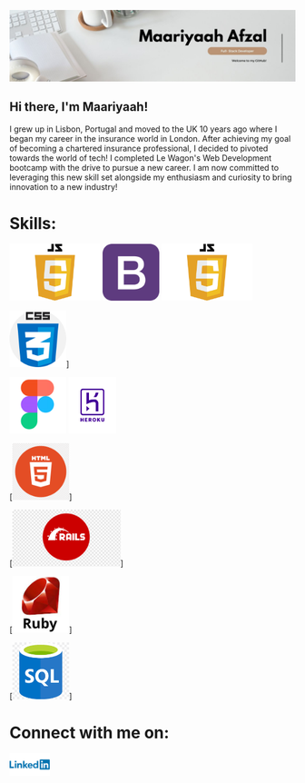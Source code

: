 ![Banner](MaariyaahBanner2.jpg)

## Hi there, I'm Maariyaah!

I grew up in Lisbon, Portugal and moved to the UK 10 years ago where I  began my career in the insurance world in London. After achieving my goal of becoming a chartered insurance professional, I decided to pivoted towards the world of tech! I  completed Le Wagon's Web Development bootcamp with the drive to pursue a new career. I am now committed to leveraging this new skill set alongside my enthusiasm and curiosity to bring innovation to a new industry!

# Skills:

<img src='https://github.com/Maariyaah/Maariyaah/blob/main/JavaScript-Logo.png' alt='js' height='100'>

<img src='https://github.com/Maariyaah/Maariyaah/blob/main/bootstrap.png' alt='bootstrap' height='100'>

<img src='https://github.com/Maariyaah/Maariyaah/blob/main/JavaScript-Logo.png' alt='js' height='100'>

<img src='https://github.com/Maariyaah/Maariyaah/blob/main/css.png' alt='css' height='100'>] 

<img src='https://github.com/Maariyaah/Maariyaah/blob/main/figma.webp' alt='figma' height='100'> 

<img src='https://github.com/Maariyaah/Maariyaah/blob/main/heroku.png' alt='heroku' height='100'>

[<img src='https://github.com/Maariyaah/Maariyaah/blob/main/html.png' alt='html' height='100'>] 

[<img src='https://github.com/Maariyaah/Maariyaah/blob/main/rails.png' alt='rails' height='100'>] 

[<img src='https://github.com/Maariyaah/Maariyaah/blob/main/ruby.jpeg' alt='ruby' height='100'>] 

[<img src='https://github.com/Maariyaah/Maariyaah/blob/main/sql.png' alt='sql' height='100'>] 

# Connect with me on: 

[<img src='https://github.com/Maariyaah/Maariyaah/blob/main/linkedin.png' alt='linkedin' height='40'>](https://www.linkedin.com/in/maariyaah-afzal//) 




